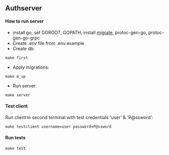 ## Authserver

#### How to run server
- install go, set GOROOT, GOPATH, install [migrate](https://github.com/golang-migrate/migrate), protoc-gen-go, protoc-gen-go-grpc
- Create .env file from .env.example
- Create db:
```shell script
make first
```
- Apply migrations:
```shell script
make m_up
```
- Run server:
```shell script
make server
```

#### Test client
Run client in second terminal with test credentials 'user' & 'P@ssword':
```shell script
make testclient username=user password=P@ssword
```

#### Run tests
```shell script
make test
```